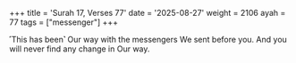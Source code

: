 +++
title = 'Surah 17, Verses 77'
date = '2025-08-27'
weight = 2106
ayah = 77
tags = ["messenger"]
+++

˹This has been˺ Our way with the messengers We sent before you. And you will never find any change in Our way.
